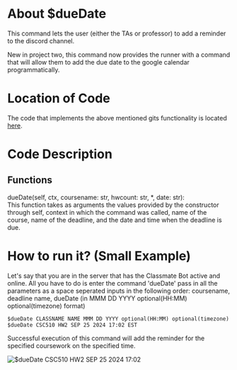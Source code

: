 # About $dueDate 
This command lets the user (either the TAs or professor) to add a reminder to the discord channel.

New in project two, this command now provides the runner with a command that will allow them to add the due date to the google calendar programmatically.

# Location of Code
The code that implements the above mentioned gits functionality is located [here](https://github.com/SE21-Team2/ClassMateBot/blob/main/cogs/deadline.py).

# Code Description
## Functions
dueDate(self, ctx, coursename: str, hwcount: str, *, date: str): <br>
This function takes as arguments the values provided by the constructor through self, context in which the command was called, name of the course, name of the deadline, and the date and time when the deadline is due. 

# How to run it? (Small Example)
Let's say that you are in the server that has the Classmate Bot active and online. All you have to do is 
enter the command 'dueDate' pass in all the parameters as a space seperated inputs in the following order:
coursename, deadline name, dueDate (in MMM DD YYYY optional(HH:MM) optional(timezone) format)
```
$dueDate CLASSNAME NAME MMM DD YYYY optional(HH:MM) optional(timezone)
$dueDate CSC510 HW2 SEP 25 2024 17:02 EST
```
Successful execution of this command will add the reminder for the specified coursework on the specified time.

![$dueDate CSC510 HW2 SEP 25 2024 17:02](https://github.com/SE21-Team2/ClassMateBot/blob/main/data/media/addhomework.gif)
